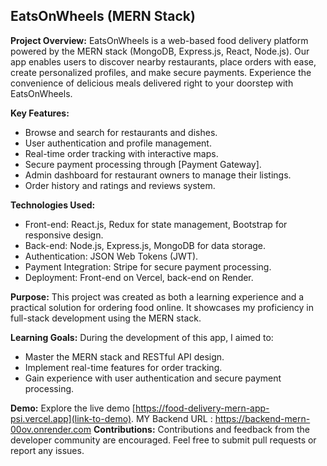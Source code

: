 ## EatsOnWheels (MERN Stack)

**Project Overview:**
EatsOnWheels is a web-based food delivery platform powered by the MERN stack (MongoDB, Express.js, React, Node.js). Our app enables users to discover nearby restaurants, place orders with ease, create personalized profiles, and make secure payments. Experience the convenience of delicious meals delivered right to your doorstep with EatsOnWheels.

**Key Features:**
- Browse and search for restaurants and dishes.
- User authentication and profile management.
- Real-time order tracking with interactive maps.
- Secure payment processing through [Payment Gateway].
- Admin dashboard for restaurant owners to manage their listings.
- Order history and ratings and reviews system.

**Technologies Used:**
- Front-end: React.js, Redux for state management, Bootstrap for responsive design.
- Back-end: Node.js, Express.js, MongoDB for data storage.
- Authentication: JSON Web Tokens (JWT).
- Payment Integration: Stripe for secure payment processing.
- Deployment: Front-end on Vercel, back-end on Render.

**Purpose:**
This project was created as both a learning experience and a practical solution for ordering food online. It showcases my proficiency in full-stack development using the MERN stack.

**Learning Goals:**
During the development of this app, I aimed to:
- Master the MERN stack and RESTful API design.
- Implement real-time features for order tracking.
- Gain experience with user authentication and secure payment processing.

**Demo:**
Explore the live demo [https://food-delivery-mern-app-psi.vercel.app](link-to-demo).
MY Backend URL : https://backend-mern-00ov.onrender.com
**Contributions:**
Contributions and feedback from the developer community are encouraged. Feel free to submit pull requests or report any issues.




